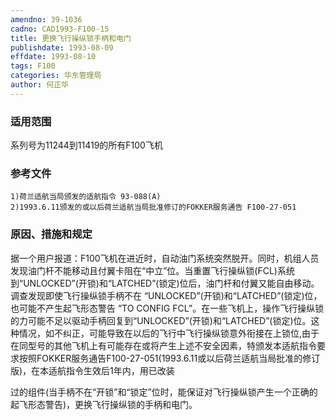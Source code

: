 ```yaml
---
amendno: 39-1036  
cadno: CAD1993-F100-15  
title: 更换飞行操纵锁手柄和电门  
publishdate: 1993-08-09  
effdate: 1993-08-10  
tags: F100  
categories: 华东管理局  
author: 何正华  
---
```

  
### 适用范围  
系列号为11244到11419的所有F100飞机  
  
<!--more-->  
### 参考文件  
    1)荷兰适航当局颁发的适航指令 93-088(A)  
    2)1993.6.11颁发的或以后荷兰适航当局批准修订的FOKKER服务通告 F100-27-051  
  
### 原因、措施和规定  
据一个用户报道：F100飞机在进近时，自动油门系统突然脱开。同时，机组人员发现油门杆不能移动且付翼卡阻在“中立”位。当重置飞行操纵锁(FCL)系统到“UNLOCKED”(开锁)和“LATCHED”(锁定)位后，油门杆和付翼又能自由移动。调查发现即使飞行操纵锁手柄不在 “UNLOCKED”(开锁)和“LATCHED”(锁定)位，也可能不产生起飞形态警告 “TO CONFIG FCL”。在一些飞机上，操作飞行操纵锁的力可能不足以驱动手柄回复到“UNLOCKED”(开锁)和“LATCHED”(锁定)位。这种情况，如不纠正，可能导致在以后的飞行中飞行操纵锁意外衔接在上锁位,由于在同型号的其他飞机上有可能存在或将产生上述不安全因素，特颁发本适航指令要求按照FOKKER服务通告F100-27-051(1993.6.11或以后荷兰适航当局批准的修订版)，在本适航指令生效后1年内，用已改装  
  
过的组件(当手柄不在“开锁”和“锁定”位时，能保证对飞行操纵锁产生一个正确的起飞形态警告)，更换飞行操纵锁的手柄和电门。  
